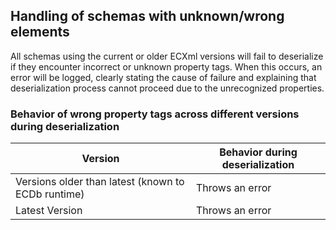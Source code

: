 ## Handling of schemas with unknown/wrong elements

All schemas using the current or older ECXml versions will fail to deserialize if they encounter incorrect or unknown property tags.
When this occurs, an error will be logged, clearly stating the cause of failure and explaining that deserialization process cannot proceed
due to the unrecognized properties.

### Behavior of wrong property tags across different versions during deserialization

| Version | Behavior during deserialization |
| - | - |
| Versions older than latest (known to ECDb runtime) | Throws an error |
| Latest Version | Throws an error |
